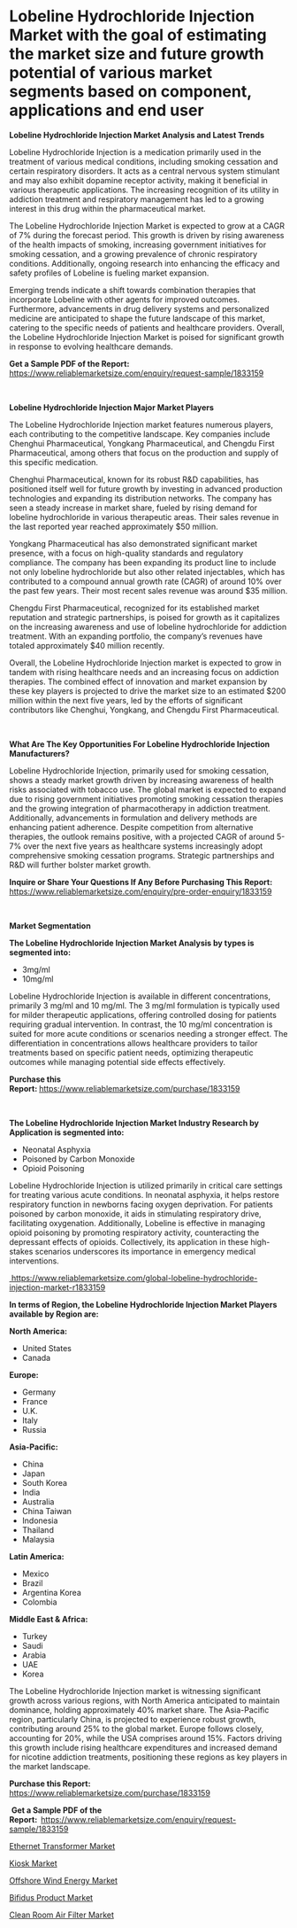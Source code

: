 <p><h1>Lobeline Hydrochloride Injection Market with the goal of estimating the market size and future growth potential of various market segments based on component, applications and end user</h1></p><p><strong>Lobeline Hydrochloride Injection Market Analysis and Latest Trends</strong></p>
<p><p>Lobeline Hydrochloride Injection is a medication primarily used in the treatment of various medical conditions, including smoking cessation and certain respiratory disorders. It acts as a central nervous system stimulant and may also exhibit dopamine receptor activity, making it beneficial in various therapeutic applications. The increasing recognition of its utility in addiction treatment and respiratory management has led to a growing interest in this drug within the pharmaceutical market.</p><p>The Lobeline Hydrochloride Injection Market is expected to grow at a CAGR of 7% during the forecast period. This growth is driven by rising awareness of the health impacts of smoking, increasing government initiatives for smoking cessation, and a growing prevalence of chronic respiratory conditions. Additionally, ongoing research into enhancing the efficacy and safety profiles of Lobeline is fueling market expansion. </p><p>Emerging trends indicate a shift towards combination therapies that incorporate Lobeline with other agents for improved outcomes. Furthermore, advancements in drug delivery systems and personalized medicine are anticipated to shape the future landscape of this market, catering to the specific needs of patients and healthcare providers. Overall, the Lobeline Hydrochloride Injection Market is poised for significant growth in response to evolving healthcare demands.</p></p>
<p><strong>Get a Sample PDF of the Report:&nbsp;</strong> <a href="https://www.reliablemarketsize.com/enquiry/request-sample/1833159?utm_campaign=1413&utm_medium=2&utm_source=Github&utm_content=ia&utm_term=19102024&utm_id=lobeline-hydrochloride-injection">https://www.reliablemarketsize.com/enquiry/request-sample/1833159</a></p>
<p>&nbsp;</p>
<p><strong>Lobeline Hydrochloride Injection Major Market Players</strong></p>
<p><p>The Lobeline Hydrochloride Injection market features numerous players, each contributing to the competitive landscape. Key companies include Chenghui Pharmaceutical, Yongkang Pharmaceutical, and Chengdu First Pharmaceutical, among others that focus on the production and supply of this specific medication.</p><p>Chenghui Pharmaceutical, known for its robust R&D capabilities, has positioned itself well for future growth by investing in advanced production technologies and expanding its distribution networks. The company has seen a steady increase in market share, fueled by rising demand for lobeline hydrochloride in various therapeutic areas. Their sales revenue in the last reported year reached approximately $50 million.</p><p>Yongkang Pharmaceutical has also demonstrated significant market presence, with a focus on high-quality standards and regulatory compliance. The company has been expanding its product line to include not only lobeline hydrochloride but also other related injectables, which has contributed to a compound annual growth rate (CAGR) of around 10% over the past few years. Their most recent sales revenue was around $35 million.</p><p>Chengdu First Pharmaceutical, recognized for its established market reputation and strategic partnerships, is poised for growth as it capitalizes on the increasing awareness and use of lobeline hydrochloride for addiction treatment. With an expanding portfolio, the company’s revenues have totaled approximately $40 million recently.</p><p>Overall, the Lobeline Hydrochloride Injection market is expected to grow in tandem with rising healthcare needs and an increasing focus on addiction therapies. The combined effect of innovation and market expansion by these key players is projected to drive the market size to an estimated $200 million within the next five years, led by the efforts of significant contributors like Chenghui, Yongkang, and Chengdu First Pharmaceutical.</p></p>
<p>&nbsp;</p>
<p><strong>What Are The Key Opportunities For Lobeline Hydrochloride Injection Manufacturers?</strong></p>
<p><p>Lobeline Hydrochloride Injection, primarily used for smoking cessation, shows a steady market growth driven by increasing awareness of health risks associated with tobacco use. The global market is expected to expand due to rising government initiatives promoting smoking cessation therapies and the growing integration of pharmacotherapy in addiction treatment. Additionally, advancements in formulation and delivery methods are enhancing patient adherence. Despite competition from alternative therapies, the outlook remains positive, with a projected CAGR of around 5-7% over the next five years as healthcare systems increasingly adopt comprehensive smoking cessation programs. Strategic partnerships and R&D will further bolster market growth.</p></p>
<p><strong>Inquire or Share Your Questions If Any Before Purchasing This Report:</strong> <a href="https://www.reliablemarketsize.com/enquiry/pre-order-enquiry/1833159?utm_campaign=1413&utm_medium=2&utm_source=Github&utm_content=ia&utm_term=19102024&utm_id=lobeline-hydrochloride-injection">https://www.reliablemarketsize.com/enquiry/pre-order-enquiry/1833159</a></p>
<p>&nbsp;</p>
<p><strong>Market Segmentation</strong></p>
<p><strong>The Lobeline Hydrochloride Injection Market Analysis by types is segmented into:</strong></p>
<p><ul><li>3mg/ml</li><li>10mg/ml</li></ul></p>
<p><p>Lobeline Hydrochloride Injection is available in different concentrations, primarily 3 mg/ml and 10 mg/ml. The 3 mg/ml formulation is typically used for milder therapeutic applications, offering controlled dosing for patients requiring gradual intervention. In contrast, the 10 mg/ml concentration is suited for more acute conditions or scenarios needing a stronger effect. The differentiation in concentrations allows healthcare providers to tailor treatments based on specific patient needs, optimizing therapeutic outcomes while managing potential side effects effectively.</p></p>
<p><strong>Purchase this Report:&nbsp;</strong><a href="https://www.reliablemarketsize.com/purchase/1833159?utm_campaign=1413&utm_medium=2&utm_source=Github&utm_content=ia&utm_term=19102024&utm_id=lobeline-hydrochloride-injection">https://www.reliablemarketsize.com/purchase/1833159</a></p>
<p>&nbsp;</p>
<p><strong>The Lobeline Hydrochloride Injection Market Industry Research by Application is segmented into:</strong></p>
<p><ul><li>Neonatal Asphyxia</li><li>Poisoned by Carbon Monoxide</li><li>Opioid Poisoning</li></ul></p>
<p><p>Lobeline Hydrochloride Injection is utilized primarily in critical care settings for treating various acute conditions. In neonatal asphyxia, it helps restore respiratory function in newborns facing oxygen deprivation. For patients poisoned by carbon monoxide, it aids in stimulating respiratory drive, facilitating oxygenation. Additionally, Lobeline is effective in managing opioid poisoning by promoting respiratory activity, counteracting the depressant effects of opioids. Collectively, its application in these high-stakes scenarios underscores its importance in emergency medical interventions.</p></p>
<p><a href="https://www.reliablemarketsize.com/global-lobeline-hydrochloride-injection-market-r1833159?utm_campaign=1413&utm_medium=2&utm_source=Github&utm_content=ia&utm_term=19102024&utm_id=lobeline-hydrochloride-injection">&nbsp;https://www.reliablemarketsize.com/global-lobeline-hydrochloride-injection-market-r1833159</a></p>
<p><strong>In terms of Region, the Lobeline Hydrochloride Injection Market Players available by Region are:</strong></p>
<p>
    <p> <strong> North America: </strong>
        <ul>
            <li>United States</li>
            <li>Canada</li>
        </ul>
        </p> 
    <p> <strong> Europe: </strong>
        <ul>
            <li>Germany</li>
            <li>France</li>
            <li>U.K.</li>
            <li>Italy</li>
            <li>Russia</li>
        </ul>
        </p> 
    <p> <strong> Asia-Pacific: </strong>
        <ul>
            <li>China</li>
            <li>Japan</li>
            <li>South Korea</li>
            <li>India</li>
            <li>Australia</li>
            <li>China Taiwan</li>
            <li>Indonesia</li>
            <li>Thailand</li>
            <li>Malaysia</li>
        </ul>
        </p> 
    <p> <strong> Latin America: </strong>
        <ul>
            <li>Mexico</li>
            <li>Brazil</li>
            <li>Argentina Korea</li>
            <li>Colombia</li>
        </ul>
        </p> 
    <p> <strong> Middle East & Africa: </strong>
        <ul>
            <li>Turkey</li>
            <li>Saudi</li>
            <li>Arabia</li>
            <li>UAE</li>
            <li>Korea</li>
        </ul>
    </p>
    </p>
<p><p>The Lobeline Hydrochloride Injection market is witnessing significant growth across various regions, with North America anticipated to maintain dominance, holding approximately 40% market share. The Asia-Pacific region, particularly China, is projected to experience robust growth, contributing around 25% to the global market. Europe follows closely, accounting for 20%, while the USA comprises around 15%. Factors driving this growth include rising healthcare expenditures and increased demand for nicotine addiction treatments, positioning these regions as key players in the market landscape.</p></p>
<p><strong>Purchase this Report: </strong><a href="https://www.reliablemarketsize.com/purchase/1833159?utm_campaign=1413&utm_medium=2&utm_source=Github&utm_content=ia&utm_term=19102024&utm_id=lobeline-hydrochloride-injection">https://www.reliablemarketsize.com/purchase/1833159</a></p>
<p>&nbsp;<strong>Get a Sample PDF of the Report:&nbsp;&nbsp;</strong><a href="https://www.reliablemarketsize.com/enquiry/request-sample/1833159?utm_campaign=1413&utm_medium=2&utm_source=Github&utm_content=ia&utm_term=19102024&utm_id=lobeline-hydrochloride-injection">https://www.reliablemarketsize.com/enquiry/request-sample/1833159</a></p>
<p><strong></strong></p>
<p><p><a href="https://www.linkedin.com/pulse/trends-global-ethernet-transformer-market-forecast-analysis-isric?utm_campaign=1413&utm_medium=2&utm_source=Github&utm_content=ia&utm_term=19102024&utm_id=lobeline-hydrochloride-injection">Ethernet Transformer Market</a></p><p><a href="https://issuu.com/reportprime-2/docs/kiosk-market-size-2030.pptx_9be383950c2179?utm_campaign=1413&utm_medium=2&utm_source=Github&utm_content=ia&utm_term=19102024&utm_id=lobeline-hydrochloride-injection">Kiosk Market</a></p><p><a href="https://www.linkedin.com/pulse/offshore-wind-energy-industry-analysis-report-market-size-coa0c?utm_campaign=1413&utm_medium=2&utm_source=Github&utm_content=ia&utm_term=19102024&utm_id=lobeline-hydrochloride-injection">Offshore Wind Energy Market</a></p><p><a href="https://github.com/ChiragRP21/Market-Research-Report-List-6/blob/main/bifidus-product-market.md?utm_campaign=1413&utm_medium=2&utm_source=Github&utm_content=ia&utm_term=19102024&utm_id=lobeline-hydrochloride-injection">Bifidus Product Market</a></p><p><a href="https://issuu.com/reportprime-2/docs/clean-room-air-filter-market-size-2_2620181593c2ff?utm_campaign=1413&utm_medium=2&utm_source=Github&utm_content=ia&utm_term=19102024&utm_id=lobeline-hydrochloride-injection">Clean Room Air Filter Market</a></p></p>